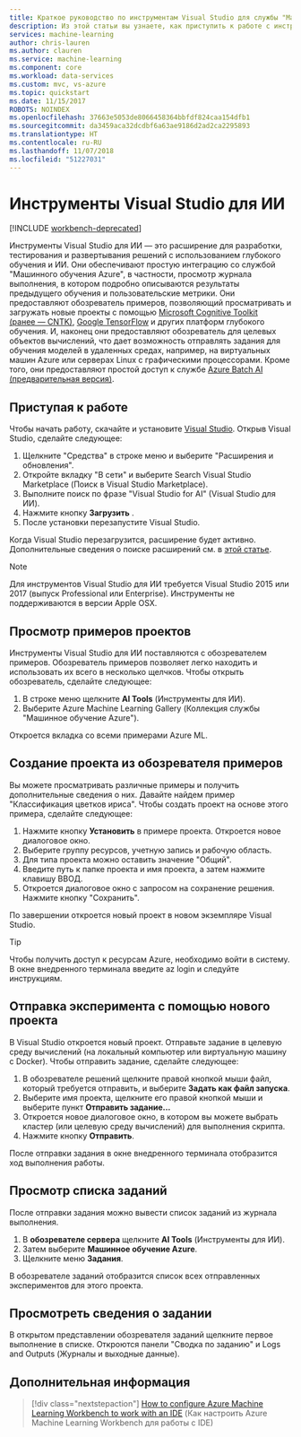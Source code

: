 ```yaml
---
title: Краткое руководство по инструментам Visual Studio для службы "Машинное обучение" в Azure | Документация Майкрософт
description: Из этой статьи вы узнаете, как приступить к работе с инструментами Visual Studio для службы "Машинное обучение", в частности как создать эксперимент, обучить модель и ввести веб-службу в эксплуатацию.
services: machine-learning
author: chris-lauren
ms.author: clauren
ms.service: machine-learning
ms.component: core
ms.workload: data-services
ms.custom: mvc, vs-azure
ms.topic: quickstart
ms.date: 11/15/2017
ROBOTS: NOINDEX
ms.openlocfilehash: 37663e5053de8066458364bbfdf824caa154dfb1
ms.sourcegitcommit: da3459aca32dcdbf6a63ae9186d2ad2ca2295893
ms.translationtype: HT
ms.contentlocale: ru-RU
ms.lasthandoff: 11/07/2018
ms.locfileid: "51227031"
---
```

# <a name="visual-studio-tools-for-ai"></a>Инструменты Visual Studio для ИИ

[!INCLUDE [workbench-deprecated](../../../includes/aml-deprecating-preview-2017.md)] 

Инструменты Visual Studio для ИИ — это расширение для разработки, тестирования и развертывания решений с использованием глубокого обучения и ИИ. Они обеспечивают простую интеграцию со службой "Машинного обучения Azure", в частности, просмотр журнала выполнения, в котором подробно описываются результаты предыдущего обучения и пользовательские метрики. Они предоставляют обозреватель примеров, позволяющий просматривать и загружать новые проекты с помощью [Microsoft Cognitive Toolkit (ранее — CNTK)](https://www.microsoft.com/cognitive-toolkit), [Google TensorFlow](https://www.tensorflow.org) и других платформ глубокого обучения. И, наконец они предоставляют обозреватель для целевых объектов вычислений, что дает возможность отправлять задания для обучения моделей в удаленных средах, например, на виртуальных машин Azure или серверах Linux с графическими процессорами. Кроме того, они предоставляют простой доступ к службе [Azure Batch AI (предварительная версия)](https://docs.microsoft.com/azure/batch-ai/).
 
## <a name="getting-started"></a>Приступая к работе 
Чтобы начать работу, скачайте и установите [Visual Studio](https://www.visualstudio.com/downloads/). Открыв Visual Studio, сделайте следующее:
1. Щелкните "Средства" в строке меню и выберите "Расширения и обновления".
2. Откройте вкладку "В сети" и выберите Search Visual Studio Marketplace (Поиск в Visual Studio Marketplace).
3. Выполните поиск по фразе "Visual Studio for AI" (Visual Studio для ИИ). 
3. Нажмите кнопку **Загрузить** . 
4. После установки перезапустите Visual Studio. 

Когда Visual Studio перезагрузится, расширение будет активно. Дополнительные сведения о поиске расширений см. в [этой статье](https://docs.microsoft.com/visualstudio/ide/finding-and-using-visual-studio-extensions).

> [!NOTE]
> Для инструментов Visual Studio для ИИ требуется Visual Studio 2015 или 2017 (выпуск Professional или Enterprise). Инструменты не поддерживаются в версии Apple OSX. 


## <a name="exploring-project-samples"></a>Просмотр примеров проектов
Инструменты Visual Studio для ИИ поставляются с обозревателем примеров. Обозреватель примеров позволяет легко находить и использовать их всего в несколько щелчков. Чтобы открыть обозреватель, сделайте следующее:   
1. В строке меню щелкните **AI Tools** (Инструменты для ИИ).
2. Выберите Azure Machine Learning Gallery (Коллекция службы "Машинное обучение Azure").

Откроется вкладка со всеми примерами Azure ML.

## <a name="creating-a-new-project-from-the-sample-explorer"></a>Создание проекта из обозревателя примеров 
Вы можете просматривать различные примеры и получить дополнительные сведения о них. Давайте найдем пример "Классификация цветков ириса". Чтобы создать проект на основе этого примера, сделайте следующее:
1. Нажмите кнопку **Установить** в примере проекта. Откроется новое диалоговое окно. 
2. Выберите группу ресурсов, учетную запись и рабочую область.
3. Для типа проекта можно оставить значение "Общий".
4. Введите путь к папке проекта и имя проекта, а затем нажмите клавишу ВВОД. 
5. Откроется диалоговое окно с запросом на сохранение решения. Нажмите кнопку "Сохранить". 

По завершении откроется новый проект в новом экземпляре Visual Studio. 

> [!TIP]
> Чтобы получить доступ к ресурсам Azure, необходимо войти в систему. В окне внедренного терминала введите az login и следуйте инструкциям. 

## <a name="submitting-experiment-with-the-new-project"></a>Отправка эксперимента с помощью нового проекта
В Visual Studio откроется новый проект. Отправьте задание в целевую среду вычислений (на локальный компьютер или виртуальную машину с Docker).
Чтобы отправить задание, сделайте следующее: 
1. В обозревателе решений щелкните правой кнопкой мыши файл, который требуется отправить, и выберите **Задать как файл запуска**.
2. Выберите имя проекта, щелкните его правой кнопкой мыши и выберите пункт **Отправить задание...**
3. Откроется новое диалоговое окно, в котором вы можете выбрать кластер (или целевую среду вычислений) для выполнения скрипта.
4. Нажмите кнопку **Отправить**.

После отправки задания в окне внедренного терминала отобразится ход выполнения работы.

## <a name="view-list-of-jobs"></a>Просмотр списка заданий
После отправки задания можно вывести список заданий из журнала выполнения.
1. В **обозревателе сервера** щелкните **AI Tools** (Инструменты для ИИ).
2. Затем выберите **Машинное обучение Azure**.
3. Щелкните меню **Задания**.

В обозревателе заданий отобразится список всех отправленных экспериментов для этого проекта. 

## <a name="view-job-details"></a>Просмотреть сведения о задании
В открытом представлении обозревателя заданий щелкните первое выполнение в списке.
Откроются панели "Сводка по заданию" и Logs and Outputs (Журналы и выходные данные).

## <a name="next-steps"></a>Дополнительная информация
> [!div class="nextstepaction"]
> [How to configure Azure Machine Learning Workbench to work with an IDE](./how-to-configure-your-IDE.md) (Как настроить Azure Machine Learning Workbench для работы с IDE)
